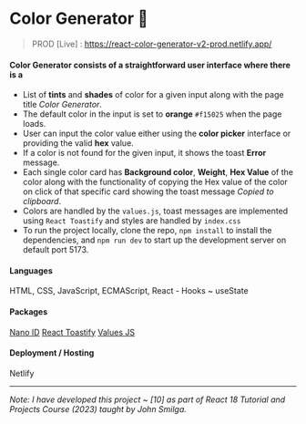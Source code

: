 # Color Generator 🌈

> PROD [Live] : https://react-color-generator-v2-prod.netlify.app/

#### Color Generator consists of a straightforward user interface where there is a

- List of **tints** and **shades** of color for a given input along with the page title *Color Generator*.
- The default color in the input is set to **orange** `#f15025` when the page loads.
- User can input the color value either using the **color picker** interface or providing the valid **hex** value.
- If a color is not found for the given input, it shows the toast **Error** message.
- Each single color card has **Background color**, **Weight**, **Hex Value** of the color along with the functionality of copying the Hex value of the color on       click of that specific card showing the toast message *Copied to clipboard*.
- Colors are handled by the `values.js`, toast messages are implemented using `React Toastify` and styles are handled by `index.css`
- To run the project locally, clone the repo, `npm install` to install the dependencies, and `npm run dev` to start up the development server on default port 5173.

#### Languages
HTML, CSS, JavaScript, ECMAScript, React - Hooks ~ useState

#### Packages
[Nano ID](https://www.npmjs.com/package/nanoid)
[React Toastify](https://www.npmjs.com/package/react-toastify)
[Values JS](https://github.com/noeldelgado/values.js)

#### Deployment / Hosting
Netlify

---

_Note: I have developed this project ~ [10] as part of React 18 Tutorial and Projects Course (2023) taught by John Smilga._

